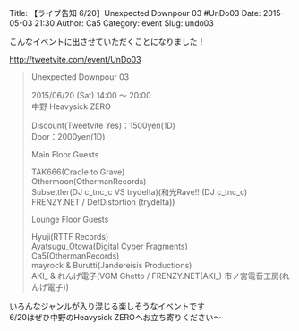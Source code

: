 Title: 【ライブ告知 6/20】Unexpected Downpour 03 #UnDo03 
Date: 2015-05-03 21:30
Author: Ca5
Category: event
Slug: undo03

こんなイベントに出させていただくことになりました！

<http://tweetvite.com/event/UnDo03>

> Unexpected Downpour 03
>
> 2015/06/20 (Sat) 14:00 ～ 20:00  
>  中野 Heavysick ZERO
>
> Discount(Tweetvite Yes)：1500yen(1D)  
>  Door：2000yen(1D)
>
> Main Floor Guests
>
> TAK666(Cradle to Grave)  
>  Othermoon(OthermanRecords)  
>  Subsettler(DJ c\_tnc\_c VS trydelta)(和光Rave!! (DJ c\_tnc\_c)
> FRENZY.NET / DefDistortion (trydelta))
>
> Lounge Floor Guests
>
> Hyuji(RTTF Records)  
>  Ayatsugu\_Otowa(Digital Cyber Fragments)  
>  Ca5(OthermanRecords)  
>  mayrock & Burutti(Jandereisis Productions)  
>  AKI\_ & れんげ電子(VGM Ghetto / FRENZY.NET(AKI\_)
> 市ノ宮電音工房(れんげ電子))

いろんなジャンルが入り混じる楽しそうなイベントです  
6/20はぜひ中野のHeavysick ZEROへお立ち寄りください～
